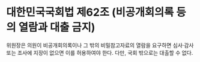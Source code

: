 # 대한민국국회법 제62조 (비공개회의록 등의 열람과 대출 금지)

위원장은 의원이 비공개회의록이나 그 밖의 비밀참고자료의 열람을 요구하면 심사·감사 또는 조사에 지장이 없으면 이를 허용하여야 한다. 다만, 국회 밖으로는 대출할 수 없다.
